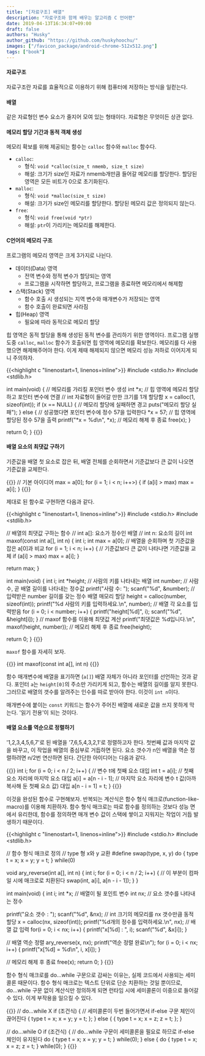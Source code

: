 ```yaml
---
title: "[자료구조] 배열"
description: "자료구조와 함께 배우는 알고리즘 C 언어편"
date: 2019-04-13T16:34:07+09:00
draft: false
authors: "Husky"
author_github: "https://github.com/huskyhoochu/"
images: ["/favicon_package/android-chrome-512x512.png"]
tags: ["book"]
---
```


#### 자료구조

자료구조란 자료를 효율적으로 이용하기 위해 컴퓨터에 저장하는 방식을 일컫는다.

#### 배열

같은 자료형인 변수 요소가 줄지어 모여 있는 형태이다. 자료형은 무엇이든 상관 없다.

#### 메모리 할당 기간과 동적 객체 생성

메모리 확보를 위해 제공되는 함수는 `calloc` 함수와 `malloc` 함수다.

- `calloc`:
  - 형식: `void *calloc(size_t nmemb, size_t size)`
  - 해설: 크기가 size인 자료가 nmemb개만큼 들어갈 메모리를 할당한다. 할당된 영역은 모든 비트가 0으로 초기화된다.
- `malloc`:
  - 형식: `void *malloc(size_t size)`
  - 해설: 크기가 size인 메모리를 할당한다. 할당된 메모리 값은 정의되지 않는다.
- `free`:
  - 형식: `void free(void *ptr)`
  - 해설: `ptr`이 가리키는 메모리를 해제한다.
  
#### C언어의 메모리 구조

프로그램의 메모리 영역은 크게 3가지로 나뉜다.

- 데이터(Data) 영역
  - 전역 변수와 정적 변수가 할당되는 영역
  - 프로그램을 시작하면 할당하고, 프로그램을 종료하면 메모리에서 해제함
- 스택(Stack) 영역
  - 함수 호출 시 생성되는 지역 변수와 매개변수가 저장되는 영역
  - 함수 호출이 완료되면 사라짐
- 힙(Heap) 영역
  - 필요에 따라 동적으로 메모리 할당

힙 영역은 동적 할당을 통해 생성된 동적 변수를 관리하기 위한 영역이다. 프로그램 실행 도중 `calloc`, `malloc` 함수가 호출되면 힙 영역에 메모리를 확보한다. 메모리를 다 사용했으면 해제해주어야 한다. 이게 제때 해제되지 않으면 메모리 성능 저하로 이어지게 되니 주의하자.

{{<highlight c "linenostart=1, linenos=inline">}}
#include <stdio.h>
#include <stdlib.h>

int main(void) {
  // 메모리를 가리킬 포인터 변수 생성
  int *x;
  // 힙 영역에 메모리 할당하고 포인터 변수에 연결
  // int 자료형이 들어갈 만한 크기를 1개 할당함
  x = calloc(1, sizeof(int));
  if (x == NULL) {
    // 메모리 할당에 실패하면 경고
    puts("메모리 할당 실패");
  } else {
    // 성공했다면 포인터 변수에 정수 57을 입력한다
    *x = 57;
    // 힙 영역에 할당된 정수 57을 출력
    printf("*x = %d\n", *x);
    // 메모리 해제 후 종료
    free(x);
  }

  return 0;
}
{{</highlight>}}

#### 배열 요소의 최댓값 구하기

기준값을 배열 첫 요소로 잡은 뒤, 배열 전체를 순회하면서 기준값보다 큰 값이 나오면 기준값을 교체한다.

{{<highlight c>}}
// 기본 아이디어
max = a[0];
for (i = 1; i < n; i++>) {
  if (a[i] > max) max = a[i];
}
{{</highlight>}}

제대로 된 함수로 구현하면 다음과 같다.

{{<highlight c "linenostart=1, linenos=inline">}}
#include <stdio.h>
#include <stdlib.h>

// 배열의 최댓값 구하는 함수
// int a[]: 요소가 정수인 배열
// int n: 요소의 길이
int maxof(const int a[], int n) {
  int i;
  int max = a[0];
  // 배열을 순회하며 첫 기준값을 잡은 a[0]과 비교
  for (i = 1; i < n; i++) {
    // 기준값보다 큰 값이 나타나면 기준값을 교체
    if (a[i] > max) max = a[i];
  }

  return max;
}


int main(void) {
  int i;
  int *height; // 사람의 키를 나타내는 배열
  int number; // 사람 수, 곧 배열 길이를 나타내는 정수값
  printf("사람 수: ");
  scanf("%d", &number);
  // 입력받은 number 길이를 갖는 정수 배열 매모리 할당
  height = calloc(number, sizeof(int));
  printf("%d 사람의 키를 입력하세요.\n", number);
  // 배열 각 요소를 입력받음
  for (i = 0; i < number; i++) {
    printf("height[%d]", i);
    scanf("%d", &height[i]);
  }
  // maxof 함수를 이용해 최댓값 계산
  printf("최댓값은 %d입니다.\n", maxof(height, number));
  // 메모리 해제 후 종료
  free(height);

  return 0;
}
{{</highlight>}}

`maxof` 함수를 자세히 보자.

{{<highlight c>}}
int maxof(const int a[], int n)
{{</highlight>}}

함수 매개변수에 배열을 표기하면 (`a[]`) 배열 자체가 아니라 포인터를 선언하는 것과 같다. 포인터 `a`는 `height[0]`의 주소만 가리키게 되고, 함수는 배열의 길이를 알지 못한다. 그러므로 배열의 갯수를 알려주는 인수를 따로 받아야 한다. 이것이 `int n`이다.

매개변수에 붙이는 `const` 키워드는 함수가 주어진 배열에 새로운 값을 쓰지 못하게 막는다. '읽기 전용'이 되는 것이다.

#### 배열 요소를 역순으로 정렬하기

'1,2,3,4,5,6,7'로 된 배열을 '7,6,5,4,3,2,1'로 정렬하고자 한다. 첫번째 값과 마지막 값을 바꾸고, 이 작업을 배열의 중심부로 거듭하면 된다. 요소 갯수가 n인 배열을 역순 정렬하려면 n/2번 연산하면 된다. 간단한 아이디어는 다음과 같다.

{{<highlight c>}}
int i;
for (i = 0; i < n / 2; i++) {
  // 변수 t에 첫째 요소 대입
  int t = a[i];
  // 첫째 요소 자리에 마지막 요소 대입
  a[i] = a[n - i - 1];
  // 마지막 요소 자리에 변수 t 값(아까 복사해 둔 첫째 요소 값) 대입 
  a[n - i = 1] = t;
}
{{</highlight>}}

이것을 완성된 함수로 구현해보자. 반복되는 계산식은 함수 형식 매크로(function-like-macro)를 이용해 치환하자. 함수 형식 매크로는 따로 함수를 정의하는 것보다 성능 면에서 유리한데, 함수를 정의하면 매개 변수 값이 스택에 쌓이고 지워지는 작업이 거듭 발생하기 때문이다.

{{<highlight c "linenostart=1, linenos=inline">}}
#include <stdio.h>
#include <stdlib.h>

// 함수 형식 매크로 정의
// type 형 x와 y 교환
#define swap(type, x, y) do { type t = x; x = y; y = t; } while(0)

void ary_reverse(int a[], int n) {
  int i;
  for (i = 0; i < n / 2; i++) {
    // 이 부분이 컴파일 시에 매크로로 치환된다
    swap(int, a[i], a[n - i - 1]);
  }
}

int main(void) {
  int i;
  int *x; // 배열이 될 포인트 변수
  int nx; // 요소 갯수를 나타내는 정수

  printf("요소 갯수 : ");
  scanf("%d", &nx);
  // int 크기의 메모리를 nx 갯수만큼 동적 할당
  x = calloc(nx, sizeof(int));
  printf("%d개의 정수를 입력하세요.\n", nx);
  // 배열 값 입력
  for(i = 0; i < nx; i++) {
    printf("x[%d] : ", i);
    scanf("%d", &x[i]);
  }

  // 배열 역순 정렬
  ary_reverse(x, nx);
  printf("역순 정렬 완료\n");
  for (i = 0; i < nx; i++) {
    printf("x[%d] = %d\n", i, x[i]);
  }

  // 메모리 해제 후 종료
  free(x);
  return 0;
}
{{</highlight>}}

함수 형식 매크로를 do...while 구문으로 감싸는 이유는, 실제 코드에서 사용되는 세미콜론 때문이다. 함수 형식 매크로는 텍스트 단위로 단순 치환하는 것일 뿐이므로, do...while 구문 없이 계산식만 정의하게 되면 런타임 시에 세미콜론이 이중으로 들어갈 수 있다. 이게 부작용을 일으킬 수 있다.

{{<highlight c>}}
// do...while X
if (조건식) {
  // 세미콜론이 두번 들어가면서 if-else 구문 체인이 끊어진다
  { type t = x; x = y; y = t; };
} else {
  { type t = x; x = z; z = t; };
}

// do...while O
if (조건식) {
  // do...while 구문이 세미콜론을 필요로 하므로 if-else 체인이 유지된다
  do { type t = x; x = y; y = t; } while(0);
} else {
  do { type t = x; x = z; z = t; } while(0);
}
{{</highlight>}}


